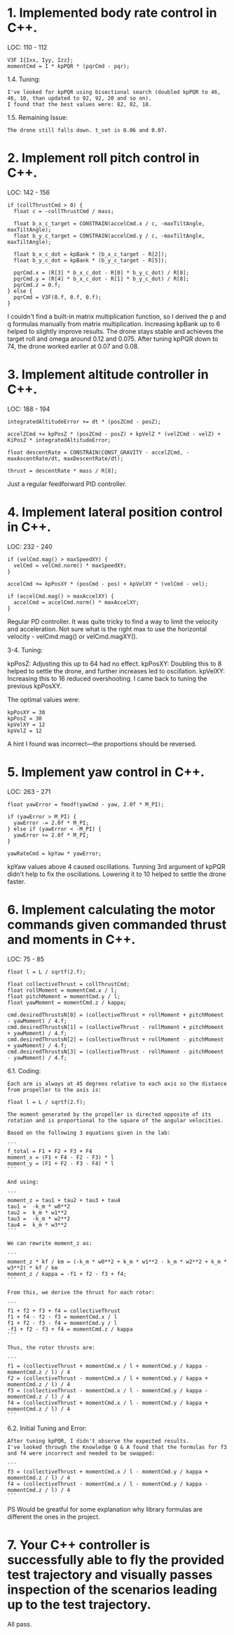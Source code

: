 
# 1. Implemented body rate control in C++.

  LOC: 110 - 112

  ```
  V3F I{Ixx, Iyy, Izz};
  momentCmd = I * kpPQR * (pqrCmd - pqr);
  ```


  1.4. Tuning:

    I've looked for kpPQR using bisectional search (doubled kpPQR to 46, 46, 10, than updated to 92, 92, 20 and so on).
    I found that the best values were: 82, 82, 18.

  1.5. Remaining Issue:

    The drone still falls down. t_set is 0.06 and 0.07.


# 2. Implement roll pitch control in C++.

  LOC: 142 - 156

  ```
  if (collThrustCmd > 0) {
    float c = -collThrustCmd / mass;

    float b_x_c_target = CONSTRAIN(accelCmd.x / c, -maxTiltAngle, maxTiltAngle);
    float b_y_c_target = CONSTRAIN(accelCmd.y / c, -maxTiltAngle, maxTiltAngle);

    float b_x_c_dot = kpBank * (b_x_c_target - R[2]);
    float b_y_c_dot = kpBank * (b_y_c_target - R[5]);

    pqrCmd.x = (R[3] * b_x_c_dot - R[0] * b_y_c_dot) / R[8];
    pqrCmd.y = (R[4] * b_x_c_dot - R[1] * b_y_c_dot) / R[8];
    pqrCmd.z = 0.f;
  } else {
    pqrCmd = V3F(0.f, 0.f, 0.f);
  }
  ```

  I couldn't find a built-in matrix multiplication function, so I derived the p and q formulas manually from matrix multiplication.
  Increasing kpBank up to 6 helped to slightly improve results. The drone stays stable and achieves the target roll and omega around 0.12 and 0.075.
  After tuning kpPQR down to 74, the drone worked earlier at 0.07 and 0.08.


# 3. Implement altitude controller in C++.

  LOC: 188 - 194

  ```
  integratedAltitudeError += dt * (posZCmd - posZ);

  accelZCmd += kpPosZ * (posZCmd - posZ) + kpVelZ * (velZCmd - velZ) + KiPosZ * integratedAltitudeError;

  float descentRate = CONSTRAIN(CONST_GRAVITY - accelZCmd, -maxAscentRate/dt, maxDescentRate/dt);

  thrust = descentRate * mass / R[8];
  ```

  Just a regular feedforward PID controller.


# 4. Implement lateral position control in C++.

  LOC: 232 - 240
  
  ```
  if (velCmd.mag() > maxSpeedXY) {
    velCmd = velCmd.norm() * maxSpeedXY;
  }

  accelCmd += kpPosXY * (posCmd - pos) + kpVelXY * (velCmd - vel);

  if (accelCmd.mag() > maxAccelXY) {
    accelCmd = accelCmd.norm() * maxAccelXY;
  }
  ```

  Regular PD controller.
  It was quite tricky to find a way to limit the velocity and acceleration.
  Not sure what is the right max to use the horizontal velocity - velCmd.mag() or velCmd.magXY().


  3-4. Tuning:

  kpPosZ: Adjusting this up to 64 had no effect.
  kpPosXY: Doubling this to 8 helped to settle the drone, and further increases led to oscillation.
  kpVelXY: Increasing this to 16 reduced overshooting. I came back to tuning the previous kpPosXY.

  The optimal values were:

  ```
  kpPosXY = 30
  kpPosZ = 30
  kpVelXY = 12
  kpVelZ = 12
  ```
  
  A hint I found was incorrect—the proportions should be reversed.


# 5. Implement yaw control in C++.

  LOC: 263 - 271

  ```
  float yawError = fmodf(yawCmd - yaw, 2.0f * M_PI);

  if (yawError > M_PI) {
    yawError -= 2.0f * M_PI;
  } else if (yawError < -M_PI) {
    yawError += 2.0f * M_PI;
  }

  yawRateCmd = kpYaw * yawError;
  ```

  kpYaw values above 4 caused oscillations. 
  Tunning 3rd argument of kpPQR didn't help to fix the oscillations.
  Lowering it to 10 helped to settle the drone faster.


# 6. Implement calculating the motor commands given commanded thrust and moments in C++.

  LOC: 75 - 85

  ```
  float l = L / sqrtf(2.f);

  float collectiveThrust = collThrustCmd;
  float rollMoment = momentCmd.x / l;
  float pitchMoment = momentCmd.y / l;
  float yawMoment = momentCmd.z / kappa;

  cmd.desiredThrustsN[0] = (collectiveThrust + rollMoment + pitchMoment - yawMoment) / 4.f;
  cmd.desiredThrustsN[1] = (collectiveThrust - rollMoment + pitchMoment + yawMoment) / 4.f;
  cmd.desiredThrustsN[2] = (collectiveThrust + rollMoment - pitchMoment + yawMoment) / 4.f;
  cmd.desiredThrustsN[3] = (collectiveThrust - rollMoment - pitchMoment - yawMoment) / 4.f;
  ```

  6.1. Coding:

    Each arm is always at 45 degrees relative to each axis so the distance from propeller to the axis is:

    float l = L / sqrtf(2.f);

    The moment generated by the propeller is directed opposite of its rotation and is proportional to the square of the angular velocities.

    Based on the following 3 equations given in the lab:

    ```
    f_total = F1 + F2 + F3 + F4
    moment_x = (F1 + F4 - F2 - F3) * l
    moment_y = (F1 + F2 - F3 - F4) * l
    ```

    And using:

    ```
    moment_z = tau1 + tau2 + tau3 + tau4
    tau1 =  -k_m * w0**2
    tau2 =  k_m * w1**2
    tau3 =  -k_m * w2**2
    tau4 =  k_m * w3**2
    ```

    We can rewrite moment_z as:

    ```
    moment_z * kf / km = (-k_m * w0**2 + k_m * w1**2 - k_m * w2**2 + k_m * w3**2) * kf / km
    moment_z / kappa = -f1 + f2 - f3 + f4;
    ```

    From this, we derive the thrust for each rotor:

    ```
    f1 + f2 + f3 + f4 = collectiveThrust
    f1 + f4 - f2 - f3 = momentCmd.x / l
    f1 + f2 - f3 - f4 = momentCmd.y / l
    -f1 + f2 - f3 + f4 = momentCmd.z / kappa
    ```

    Thus, the rotor thrusts are:

    ```
    f1 = (collectiveThrust + momentCmd.x / l + momentCmd.y / kappa - momentCmd.z / l) / 4
    f2 = (collectiveThrust - momentCmd.x / l + momentCmd.y / kappa + momentCmd.z / l) / 4
    f3 = (collectiveThrust - momentCmd.x / l - momentCmd.y / kappa - momentCmd.z / l) / 4
    f4 = (collectiveThrust + momentCmd.x / l - momentCmd.y / kappa + momentCmd.z / l) / 4
    ```

  6.2. Initial Tuning and Error:

    After tuning kpPQR, I didn't observe the expected results.
    I've looked through the Knowledge Q & A found that the formulas for f3 and f4 were incorrect and needed to be swapped:

    ```
    f3 = (collectiveThrust + momentCmd.x / l - momentCmd.y / kappa + momentCmd.z / l) / 4
    f4 = (collectiveThrust - momentCmd.x / l - momentCmd.y / kappa - momentCmd.z / l) / 4
    ```

  PS Would be greatful for some explanation why library formulas are different the ones in the project.


# 7. Your C++ controller is successfully able to fly the provided test trajectory and visually passes inspection of the scenarios leading up to the test trajectory.

All pass.
